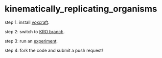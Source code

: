 # kinematically_replicating_organisms


step 1: install [voxcraft](https://github.com/voxcraft/voxcraft-sim).

step 2: switch to [KRO branch](https://github.com/voxcraft/voxcraft-sim/tree/KRO).

step 3: run an [experiment](https://github.com/skriegman/kinematically_replicating_organisms/blob/main/body/main.py).

step 4: fork the code and submit a push request!
